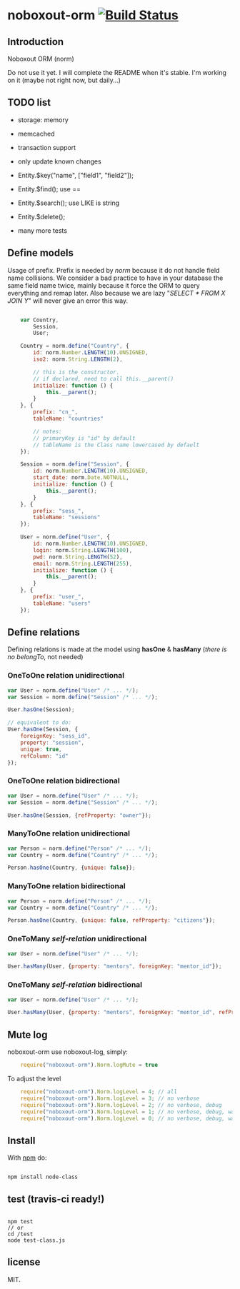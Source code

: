 # noboxout-orm [![Build Status](https://secure.travis-ci.org/llafuente/noboxout-orm.png?branch=master)](http://travis-ci.org/llafuente/noboxout-orm)


## Introduction

Noboxout ORM (norm)

Do not use it yet. I will complete the README when it's stable.
I'm working on it (maybe not right now, but daily...)

## TODO list

* storage: memory
* memcached
* transaction support
* only update known changes
* Entity.$key("name", ["field1", "field2"]);
* Entity.$find(); use ==
* Entity.$search(); use LIKE is string
* Entity.$delete();

* many more tests

## Define models

Usage of prefix.
Prefix is needed by *norm* because it do not handle field name collisions.
We consider a bad practice to have in your database the same field name twice, mainly because it force the ORM to query everything and remap later. Also because we are lazy "*SELECT * FROM X JOIN Y*" will never give an error this way.


```js

    var Country,
        Session,
        User;

    Country = norm.define("Country", {
        id: norm.Number.LENGTH(10).UNSIGNED,
        iso2: norm.String.LENGTH(2),

        // this is the constructor.
        // if declared, need to call this.__parent()
        initialize: function () {
            this.__parent();
        }
    }, {
        prefix: "cn_",
        tableName: "countries"

        // notes:
        // primaryKey is "id" by default
        // tableName is the Class name lowercased by default
    });

    Session = norm.define("Session", {
        id: norm.Number.LENGTH(10).UNSIGNED,
        start_date: norm.Date.NOTNULL,
        initialize: function () {
            this.__parent();
        }
    }, {
        prefix: "sess_",
        tableName: "sessions"
    });

    User = norm.define("User", {
        id: norm.Number.LENGTH(10).UNSIGNED,
        login: norm.String.LENGTH(100),
        pwd: norm.String.LENGTH(52),
        email: norm.String.LENGTH(255),
        initialize: function () {
            this.__parent();
        }
    }, {
        prefix: "user_",
        tableName: "users"
    });


```

## Define relations

Defining relations is made at the model using **hasOne** & **hasMany** (*there is no belongTo*, not needed)

### OneToOne relation unidirectional
```js
var User = norm.define("User" /* ... */);
var Session = norm.define("Session" /* ... */);

User.hasOne(Session);

// equivalent to do:
User.hasOne(Session, {
    foreignKey: "sess_id",
    property: "session",
    unique: true,
    refColumn: "id"
});
```

### OneToOne relation bidirectional
```js
var User = norm.define("User" /* ... */);
var Session = norm.define("Session" /* ... */);

User.hasOne(Session, {refProperty: "owner"});

```

### ManyToOne relation unidirectional
```js
var Person = norm.define("Person" /* ... */);
var Country = norm.define("Country" /* ... */);

Person.hasOne(Country, {unique: false});

```

### ManyToOne relation bidirectional
```js
var Person = norm.define("Person" /* ... */);
var Country = norm.define("Country" /* ... */);

Person.hasOne(Country, {unique: false, refProperty: "citizens"});

```


### OneToMany *self-relation* unidirectional
```js
var User = norm.define("User" /* ... */);

User.hasMany(User, {property: "mentors", foreignKey: "mentor_id"});

```

### OneToMany *self-relation* bidirectional
```js
var User = norm.define("User" /* ... */);

User.hasMany(User, {property: "mentors", foreignKey: "mentor_id", refProperty: "mentee"});

```


## Mute log
noboxout-orm use noboxout-log, simply:

```js
    require("noboxout-orm").Norm.logMute = true
```

To adjust the level

```js
    require("noboxout-orm").Norm.logLevel = 4; // all
    require("noboxout-orm").Norm.logLevel = 3; // no verbose
    require("noboxout-orm").Norm.logLevel = 2; // no verbose, debug
    require("noboxout-orm").Norm.logLevel = 1; // no verbose, debug, warn
    require("noboxout-orm").Norm.logLevel = 0; // no verbose, debug, warn, error
```


## Install

With [npm](http://npmjs.org) do:

```

npm install node-class

```

## test (travis-ci ready!)


```

npm test
// or
cd /test
node test-class.js

```

## license


MIT.
